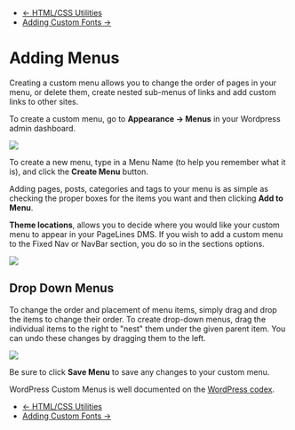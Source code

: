 <div class="row-fluid">
	<div class="span12">
		<ul class="pager">
			<li class="pull-left"><a href="http://docs.pagelines.com/tutorials/html-css-utilities">&larr; HTML/CSS Utilities</a></li>
  			<li class="pull-right"><a href="http://docs.pagelines.com/tutorials/adding-custom-fonts">Adding Custom Fonts &rarr;</a></li>
		</ul>
	</div>
</div>

# Adding Menus #

Creating a custom menu allows you to change the order of pages in your menu, or delete them, create nested sub-menus of links and add custom links to other sites.

To create a custom menu, go to **Appearance &rarr; Menus** in your Wordpress admin dashboard.

![](https://raw.github.com/pagelines/Docs/master/gh-pages-template/public/img/create-menu.png)

To create a new menu, type in a Menu Name (to help you remember what it is), and click the **Create Menu** button.

Adding pages, posts, categories and tags to your menu is as simple as checking the proper boxes for the items you want and then clicking **Add to Menu**.

**Theme locations**, allows you to decide where you would like your custom menu to appear in your PageLines DMS. If you wish to add a custom menu to the Fixed Nav or NavBar section, you do so in the sections options.

![](https://raw.github.com/pagelines/Docs/master/gh-pages-template/public/img/custom-menus.png)

## Drop Down Menus ##

To change the order and placement of menu items, simply drag and drop the items to change their order. To create drop-down menus, drag the individual items to the right to "nest" them under the given parent item. You can undo these changes by dragging them to the left.

![](https://raw.github.com/pagelines/Docs/master/gh-pages-template/public/img/child-menu.gif)

Be sure to click **Save Menu** to save any changes to your custom menu.

WordPress Custom Menus is well documented on the [WordPress codex](http://codex.wordpress.org/Appearance_Menus_SubPanel).

<div class="row-fluid">
	<div class="span12">
		<ul class="pager">
			<li class="pull-left"><a href="http://docs.pagelines.com/tutorials/html-css-utilities">&larr; HTML/CSS Utilities</a></li>
  			<li class="pull-right"><a href="http://docs.pagelines.com/tutorials/adding-custom-fonts">Adding Custom Fonts &rarr;</a></li>
		</ul>
	</div>
</div>